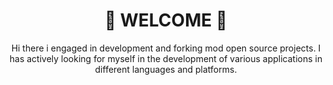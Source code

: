 <h1 align="center">👋 WELCOME 👋</h1>

<p align="center">Hi there i engaged in development and forking mod open source projects.
I has actively looking for myself in the development of various applications in different languages and platforms.</p>
